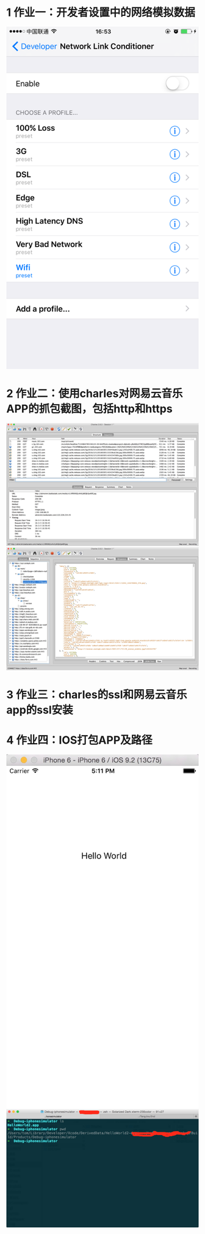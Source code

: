 1 作业一：开发者设置中的网络模拟数据
====================================================
![image](https://github.com/Test-Seven/TangJixu/blob/master/2nd/1.png)

2 作业二：使用charles对网易云音乐APP的抓包截图，包括http和https
====================================================
![image](https://github.com/Test-Seven/TangJixu/blob/master/2nd/2_1.png)
![image](https://github.com/Test-Seven/TangJixu/blob/master/2nd/2_2.png)

3 作业三：charles的ssl和网易云音乐app的ssl安装
====================================================


4 作业四：IOS打包APP及路径
====================================================
![image](https://github.com/Test-Seven/TangJixu/blob/master/2nd/4_1.png)
![image](https://github.com/Test-Seven/TangJixu/blob/master/2nd/4_2.png)